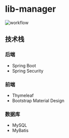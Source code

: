 # lib-manager
![workflow](https://github.com/42sun/lib-manager/actions/workflows/main.yml/badge.svg)
## 技术栈
### 后端
- Spring Boot
- Spring Security
### 前端
- Thymeleaf
- Bootstrap Material Design
### 数据库

- MySQL
- MyBatis
